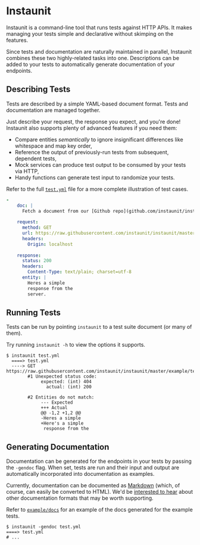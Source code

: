 # Instaunit

Instaunit is a command-line tool that runs tests against HTTP APIs. It makes managing your tests simple and declarative without skimping on the features.

Since tests and documentation are naturally maintained in parallel, Instaunit combines these two highly-related tasks into one. Descriptions can be added to your tests to automatically generate documentation of your endpoints.

## Describing Tests

Tests are described by a simple YAML-based document format. Tests and documentation are managed together.

Just describe your request, the response you expect, and you're done! Instaunit also supports plenty of advanced features if you need them:

* Compare entities *semantically* to ignore insignificant differences like whitespace and map key order,
* Reference the output of previously-run tests from subsequent, dependent tests,
* Mock services can produce test output to be consumed by your tests via HTTP,
* Handy functions can generate test input to randomize your tests.

Refer to the full [`test.yml`](https://github.com/instaunit/instaunit/blob/master/example/test.yml) file for a more complete illustration of test cases.

```yaml
- 
    doc: |
      Fetch a document from our [Github repo](github.com/instaunit/instaunit).
    
    request:
      method: GET
      url: https://raw.githubusercontent.com/instaunit/instaunit/master/example/test.txt
      headers:
        Origin: localhost
    
    response:
      status: 200
      headers:
        Content-Type: text/plain; charset=utf-8
      entity: |
        Heres a simple
        response from the
        server.      
```

## Running Tests

Tests can be run by pointing `instaunit` to a test suite document (or many of them). 

Try running `instaunit -h` to view the options it supports.

```
$ instaunit test.yml
  ====> test.yml
  ----> GET https://raw.githubusercontent.com/instaunit/instaunit/master/example/test.txt
        #1 Unexpected status code:
             expected: (int) 404
               actual: (int) 200

        #2 Entities do not match:
             --- Expected
             +++ Actual
             @@ -1,2 +1,2 @@
             -Heres a simple
             +Here's a simple
              response from the
```

## Generating Documentation

Documentation can be generated for the endpoints in your tests by passing the `-gendoc` flag. When set, tests are run and their input and output are automatically incorporated into documentation as examples.

Currently, documentation can be documented as [Markdown](https://en.wikipedia.org/wiki/Markdown) (which, of course, can easily be converted to HTML). We'd be [interested to hear](https://github.com/instaunit/instaunit/issues) about other documentation formats that may be worth supporting.

Refer to [`example/docs`](https://github.com/instaunit/instaunit/blob/master/example/docs) for an example of the docs generated for the example tests.

```
$ instaunit -gendoc test.yml
====> test.yml
# ...
```
